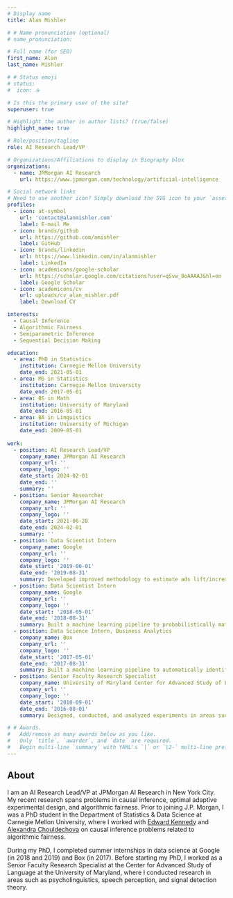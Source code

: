 ```yaml
---
# Display name
title: Alan Mishler

# # Name pronunciation (optional)
# name_pronunciation:

# Full name (for SEO)
first_name: Alan
last_name: Mishler

# # Status emoji
# status:
#  icon: ☕️

# Is this the primary user of the site?
superuser: true

# Highlight the author in author lists? (true/false)
highlight_name: true

# Role/position/tagline
role: AI Research Lead/VP

# Organizations/Affiliations to display in Biography blox
organizations:
  - name: JPMorgan AI Research
    url: https://www.jpmorgan.com/technology/artificial-intelligence

# Social network links
# Need to use another icon? Simply download the SVG icon to your `assets/media/icons/` folder.
profiles:
  - icon: at-symbol
    url: 'contact@alanmishler.com'
    label: E-mail Me
  - icon: brands/github
    url: https://github.com/amishler
    label: GitHub
  - icon: brands/linkedin
    url: https://www.linkedin.com/in/alanmishler
    label: LinkedIn
  - icon: academicons/google-scholar
    url: https://scholar.google.com/citations?user=qSvw_8oAAAAJ&hl=en
    label: Google Scholar
  - icon: academicons/cv
    url: uploads/cv_alan_mishler.pdf
    label: Download CV

interests:
  - Causal Inference
  - Algorithmic Fairness
  - Semiparametric Inference
  - Sequential Decision Making

education:
  - area: PhD in Statistics
    institution: Carnegie Mellon University
    date_end: 2021-05-01
  - area: MS in Statistics
    institution: Carnegie Mellon University
    date_end: 2017-05-01
  - area: BS in Math
    institution: University of Maryland
    date_end: 2016-05-01
  - area: BA in Linguistics
    institution: University of Michigan
    date_end: 2009-05-01
    
work:
  - position: AI Research Lead/VP
    company_name: JPMorgan AI Research
    company_url: ''
    company_logo: ''
    date_start: 2024-02-01
    date_end: ''
    summary: ''
  - position: Senior Researcher
    company_name: JPMorgan AI Research
    company_url: ''
    company_logo: ''
    date_start: 2021-06-28
    date_end: 2024-02-01
    summary: ''
  - position: Data Scientist Intern
    company_name: Google
    company_url: ''
    company_logo: ''
    date_start: '2019-06-01'
    date_end: '2019-08-31'
    summary: Developed improved methodology to estimate ads lift/incrementality using combined experimental and observational data.
  - position: Data Scientist Intern
    company_name: Google
    company_url: ''
    company_logo: ''
    date_start: '2018-05-01'
    date_end: '2018-08-31'
    summary: Built a machine learning pipeline to probabilistically match entities in text with entries in a database.
  - position: Data Science Intern, Business Analytics
    company_name: Box
    company_url: ''
    company_logo: ''
    date_start: '2017-05-01'
    date_end: '2017-08-31'
    summary: Built a machine learning pipeline to automatically identify new marketing and sales leads.
  - position: Senior Faculty Research Specialist
    company_name: University of Maryland Center for Advanced Study of Language
    company_url: ''
    company_logo: ''
    date_start: '2010-09-01'
    date_end: '2016-08-01'
    summary: Designed, conducted, and analyzed experiments in areas such as psycholinguistics, speech perception, and signal detection.

# # Awards.
#   Add/remove as many awards below as you like.
#   Only `title`, `awarder`, and `date` are required.
#   Begin multi-line `summary` with YAML's `|` or `|2-` multi-line prefix and indent 2 spaces below.
---
```


## About

I am an AI Research Lead/VP at JPMorgan AI Research in New York City. My recent research spans problems in causal inference, optimal adaptive experimental design, and algorithmic fairness. Prior to joining J.P. Morgan, I was a PhD student in the Department of Statistics & Data Science at Carnegie Mellon University, where I worked with <a href="http://www.ehkennedy.com/">Edward Kennedy</a> and <a href="https://www.andrew.cmu.edu/user/achoulde/">Alexandra Chouldechova</a> on causal inference problems related to algorithmic fairness.

During my PhD, I completed summer internships in data science at Google (in 2018 and 2019) and Box (in 2017). Before starting my PhD, I worked as a Senior Faculty Research Specialist at the Center for Advanced Study of Language at the University of Maryland, where I conducted research in areas such as psycholinguistics, speech perception, and signal detection theory.
